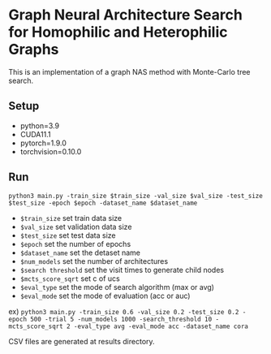 # Graph Neural Architecture Search for Homophilic and Heterophilic Graphs
This is an implementation of a graph NAS method with Monte-Carlo tree search.

## Setup
- python=3.9
- CUDA11.1
- pytorch=1.9.0
- torchvision=0.10.0

## Run
`python3 main.py -train_size $train_size -val_size $val_size -test_size $test_size -epoch $epoch -dataset_name $dataset_name`
- `$train_size` set train data size
- `$val_size` set validation data size
- `$test_size` set test data size
- `$epoch` set the number of epochs
- `$dataset_name` set the detaset name
- `$num_models` set the number of architectures
- `$search threshold` set the visit times to generate child nodes
- `$mcts_score_sqrt` set c of ucs
- `$eval_type` set the mode of search algorithm (max or avg)
- `$eval_mode` set the mode of evaluation (acc or auc)

ex) `python3 main.py -train_size 0.6 -val_size 0.2 -test_size 0.2 -epoch 500 -trial 5 -num_models 1000 -search_threshold 10 -mcts_score_sqrt 2 -eval_type avg -eval_mode acc -dataset_name cora`

CSV files are generated at results directory.

